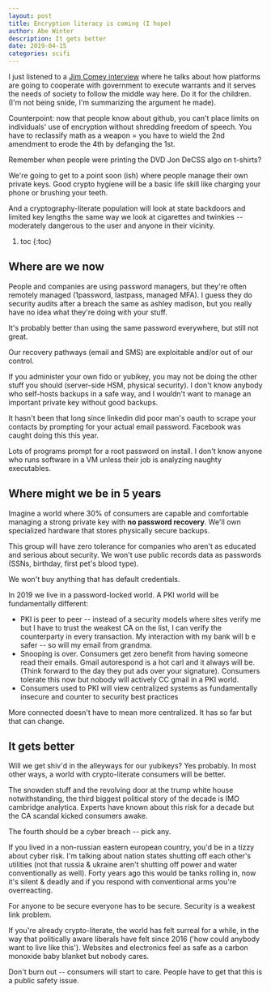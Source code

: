 ```yaml
---
layout: post
title: Encryption literacy is coming (I hope)
author: Abe Winter
description: It gets better
date: 2019-04-15
categories: scifi
---
```


I just listened to a [Jim Comey interview](https://www.lawfareblog.com/lawfare-podcast-bonus-edition-james-comey-verify-2019) where he talks about how platforms are going to cooperate with government to execute warrants and it serves the needs of society to follow the middle way here. Do it for the children. (I'm not being snide, I'm summarizing the argument he made).

Counterpoint: now that people know about github, you can't place limits on individuals' use of encryption without shredding freedom of speech. You have to reclassify math as a weapon = you have to wield the 2nd amendment to erode the 4th by defanging the 1st.

Remember when people were printing the DVD Jon DeCSS algo on t-shirts?

We're going to get to a point soon (ish) where people manage their own private keys. Good crypto hygiene will be a basic life skill like charging your phone or brushing your teeth.

And a cryptography-literate population will look at state backdoors and limited key lengths the same way we look at cigarettes and twinkies -- moderately dangerous to the user and anyone in their vicinity.

1. toc
{:toc}

## Where are we now

People and companies are using password managers, but they're often remotely managed (1password, lastpass, managed MFA). I guess they do security audits after a breach the same as ashley madison, but you really have no idea what they're doing with your stuff.

It's probably better than using the same password everywhere, but still not great.

Our recovery pathways (email and SMS) are exploitable and/or out of our control.

If you administer your own fido or yubikey, you may not be doing the other stuff you should (server-side HSM, physical security). I don't know anybody who self-hosts backups in a safe way, and I wouldn't want to manage an important private key without good backups.

It hasn't been that long since linkedin did poor man's oauth to scrape your contacts by prompting for your actual email password. Facebook was caught doing this this year.

Lots of programs prompt for a root password on install. I don't know anyone who runs software in a VM unless their job is analyzing naughty executables.

## Where might we be in 5 years

Imagine a world where 30% of consumers are capable and comfortable managing a strong private key with **no password recovery**. We'll own specialized hardware that stores physically secure backups.

This group will have zero tolerance for companies who aren't as educated and serious about security. We won't use public records data as passwords (SSNs, birthday, first pet's blood type).

We won't buy anything that has default credentials.

In 2019 we live in a password-locked world. A PKI world will be fundamentally different:

* PKI is peer to peer -- instead of a security models where sites verify me but I have to trust the weakest CA on the list, I can verify the counterparty in every transaction. My interaction with my bank will b e safer -- so will my email from grandma.
* Snooping is over. Consumers get zero benefit from having someone read their emails. Gmail autorespond is a hot carl and it always will be. (Think forward to the day they put ads over your signature). Consumers tolerate this now but nobody will actively CC gmail in a PKI world.
* Consumers used to PKI will view centralized systems as fundamentally insecure and counter to security best practices

More connected doesn't have to mean more centralized. It has so far but that can change.

## It gets better

Will we get shiv'd in the alleyways for our yubikeys? Yes probably. In most other ways, a world with crypto-literate consumers will be better.

The snowden stuff and the revolving door at the trump white house notwithstanding, the third biggest political story of the decade is IMO cambridge analytica. Experts have known about this risk for a decade but the CA scandal kicked consumers awake.

The fourth should be a cyber breach -- pick any.

If you lived in a non-russian eastern european country, you'd be in a tizzy about cyber risk. I'm talking about nation states shutting off each other's utilities (not that russia & ukraine aren't shutting off power and water conventionally as well). Forty years ago this would be tanks rolling in, now it's silent & deadly and if you respond with conventional arms you're overreacting.

For anyone to be secure everyone has to be secure. Security is a weakest link problem.

If you're already crypto-literate, the world has felt surreal for a while, in the way that politically aware liberals have felt since 2016 ('how could anybody want to live like this'). Websites and electronics feel as safe as a carbon monoxide baby blanket but nobody cares.

Don't burn out -- consumers will start to care. People have to get that this is a public safety issue.
